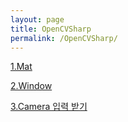 ```yaml
---
layout: page
title: OpenCVSharp
permalink: /OpenCVSharp/
---
```


[1.Mat](<https://meigoarisa.github.io/blog/2019/05/24/OpenCVSharp-Mat-Structure>)

[2.Window](<https://meigoarisa.github.io/blog/2019/05/26/1-OpenCVSharp-Window>)

[3.Camera 입력 받기](<https://meigoarisa.github.io/blog/2019/05/27/OpenCVSharp-Camera-입력받기>)

